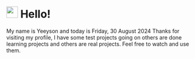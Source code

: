  <h1>
    <img src="https://emojis.slackmojis.com/emojis/images/1643510097/45343/hi.gif?1643510097" width="30"/> 
    Hello!
 </h1>
 <p>
    My name is Yeeyson and today is Friday, 30 August 2024
    Thanks for visiting my profile, I have some test projects going on others are done learning projects and others are real projects.
    Feel free to watch and use them.
 </p>